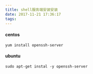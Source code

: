 ```yaml
---
title: shell服务端安装安装
date: 2017-11-21 17:36:17
tags:
---
```

#### centos

```
yum install openssh-server
```

#### ubuntu

```
sudo apt-get instal -y openssh-server
```